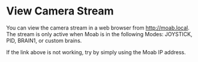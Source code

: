 # View Camera Stream

You can view the camera stream in a web browser from http://moab.local. The stream is only active when Moab is in the following Modes: JOYSTICK, PID, BRAIN1, or custom brains.

If the link above is not working, try by simply using the Moab IP address.
